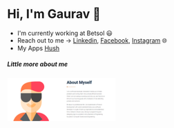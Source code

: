 # Hi, I'm Gaurav 👋

 - I'm currently working at Betsol :smiley: 
 - Reach out to me -> [Linkedin], [Facebook], [Instagram] :globe_with_meridians: 
 - My Apps [Hush]

##### Little more about me
<img src="./aboutme.png" width="250">

   [Website]: <https://github.com/joemccann/dillinger>
   [Linkedin]: <https://www.linkedin.com/in/gaurav-madarkal-354b0b140/>
   [Facebook]: <https://www.facebook.com/gaurav.madarkal/t>
   [Instagram]: <https://www.instagram.com/gauravmadarkal//>
   [Hush]: <https://hushapps.in>
  
